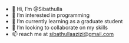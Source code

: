 - 👋 Hi, I’m @Sibathulla
- 👀 I’m interested in programming
- 🌱 I’m currently learning as a graduate student
- 💞️ I’m looking to collaborate on my skills
- 📫 reach me at sibathullaazizi@gmail.com

<!---
Sibathulla/Sibathulla is a ✨ special ✨ repository because its `README.md` (this file) appears on your GitHub profile.
You can click the Preview link to take a look at your changes.
--->
